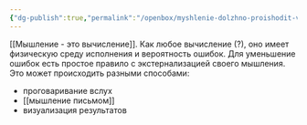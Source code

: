 ```yaml
---
{"dg-publish":true,"permalink":"/openbox/myshlenie-dolzhno-proishodit-vo-vne/","dgHomeLink":false,"dgPassFrontmatter":true}
---
```



[[Мышление - это вычисление]]. Как любое вычисление (?), оно имеет физическую среду исполнения и вероятность ошибок. Для уменьшение ошибок есть простое правило с экстернализацией своего мышления. Это может происходить разными способами:
- проговаривание вслух
- [[мышление письмом]]
- визуализация результатов
